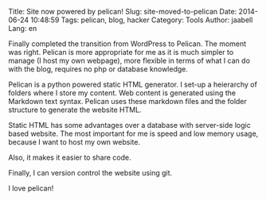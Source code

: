 Title: Site now powered by pelican!
Slug: site-moved-to-pelican
Date: 2014-06-24 10:48:59
Tags: pelican, blog, hacker
Category: Tools
Author: jaabell
Lang: en

Finally completed the transition from WordPress to Pelican. The moment was right. Pelican is more
appropriate for me as it is much simpler to manage (I host my own webpage), more flexible in terms
of what I can do with the blog, requires no php or database knowledge. 

<!--more-->

Pelican is a python powered static HTML generator. I set-up a heierarchy of folders where I store
my content. Web content is generated using the Markdown text syntax. Pelican uses these markdown
files and the folder structure to generate the website HTML. 

Static HTML has some advantages over a database with server-side logic based website. The most
important for me is speed and low memory usage, because I want to host my own website. 

Also, it makes it easier to share code. 

Finally, I can version control the website using git.

I love pelican!